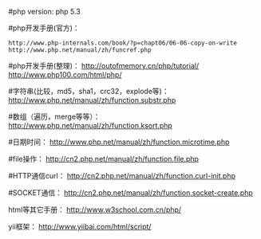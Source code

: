#php version:
    php 5.3

#php开发手册(官方)：

    http://www.php-internals.com/book/?p=chapt06/06-06-copy-on-write
    http://www.php.net/manual/zh/funcref.php

#php开发手册(整理)：
    http://outofmemory.cn/php/tutorial/
    http://www.php100.com/html/php/

#字符串(比较，md5，sha1，crc32，explode等)：
    http://www.php.net/manual/zh/function.substr.php

#数组（遍历，merge等等）：
    http://www.php.net/manual/zh/function.ksort.php

#日期时间：
    http://www.php.net/manual/zh/function.microtime.php

#file操作：
    http://cn2.php.net/manual/zh/function.file.php

#HTTP通信curl：
    http://cn2.php.net/manual/zh/function.curl-init.php

#SOCKET通信：
    http://cn2.php.net/manual/zh/function.socket-create.php

html等其它手册：
    http://www.w3school.com.cn/php/

yii框架：
    http://www.yiibai.com/html/script/

